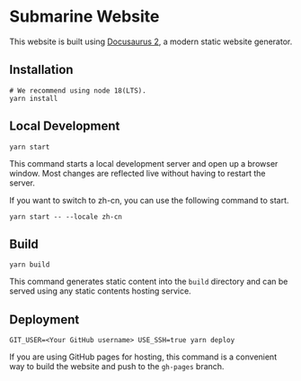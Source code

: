 <!--
Licensed to the Apache Software Foundation (ASF) under one
or more contributor license agreements.  See the NOTICE file
distributed with this work for additional information
regarding copyright ownership.  The ASF licenses this file
to you under the Apache License, Version 2.0 (the
"License"); you may not use this file except in compliance
with the License.  You may obtain a copy of the License at

  http://www.apache.org/licenses/LICENSE-2.0

Unless required by applicable law or agreed to in writing,
software distributed under the License is distributed on an
"AS IS" BASIS, WITHOUT WARRANTIES OR CONDITIONS OF ANY
KIND, either express or implied.  See the License for the
specific language governing permissions and limitations
under the License.
-->

# Submarine Website

This website is built using [Docusaurus 2](https://v2.docusaurus.io/), a modern static website generator.

## Installation

```shell
# We recommend using node 18(LTS). 
yarn install
```

## Local Development

```shell
yarn start
```

This command starts a local development server and open up a browser window. Most changes are reflected live without having to restart the server.

If you want to switch to zh-cn, you can use the following command to start.

```shell
yarn start -- --locale zh-cn
```

## Build

```shell
yarn build
```

This command generates static content into the `build` directory and can be served using any static contents hosting service.

## Deployment

```shell
GIT_USER=<Your GitHub username> USE_SSH=true yarn deploy
```

If you are using GitHub pages for hosting, this command is a convenient way to build the website and push to the `gh-pages` branch.
